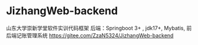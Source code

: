 # JizhangWeb-backend
山东大学崇新学堂软件实训代码框架 后端：Springboot 3+ , jdk17+, Mybatis,
前后端记账管理系统
https://gitee.com/ZzaN5324/JizhangWeb-backend
